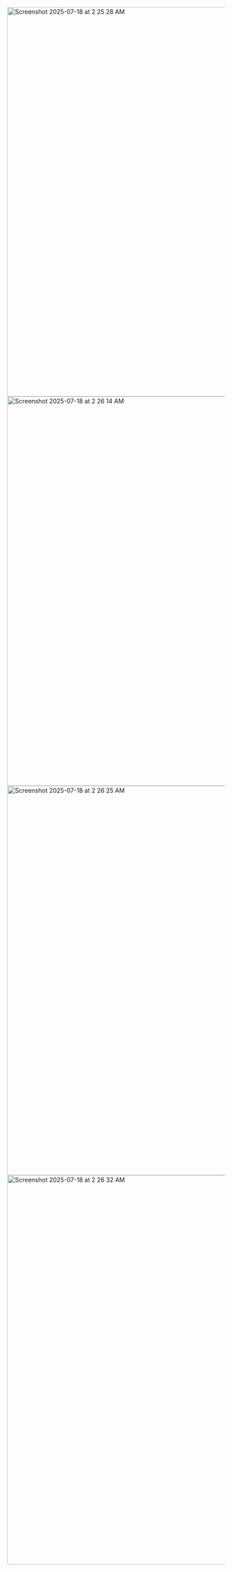 <img width="1440" height="900" alt="Screenshot 2025-07-18 at 2 25 28 AM" src="https://github.com/user-attachments/assets/f0865148-e7c6-488b-9009-3a6b4666cceb" />
<img width="1440" height="900" alt="Screenshot 2025-07-18 at 2 26 14 AM" src="https://github.com/user-attachments/assets/52f31a41-cd21-433a-8bfb-955f79605d9b" />
<img width="1440" height="900" alt="Screenshot 2025-07-18 at 2 26 25 AM" src="https://github.com/user-attachments/assets/d85da57a-885c-4f32-a303-1f0ae7d85816" />
<img width="1440" height="900" alt="Screenshot 2025-07-18 at 2 26 32 AM" src="https://github.com/user-attachments/assets/7f5b4810-4128-4a5d-9c79-e6ef4bbc7a52" />

